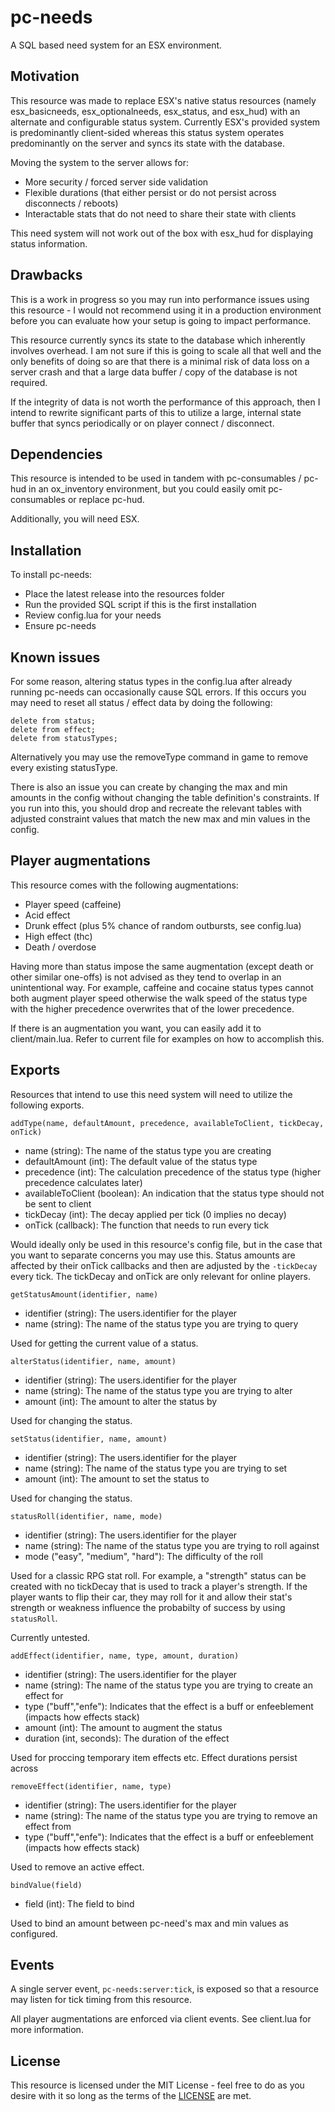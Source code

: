 # pc-needs
A SQL based need system for an ESX environment.

## Motivation
This resource was made to replace ESX's native status resources (namely esx_basicneeds, esx_optionalneeds, esx_status, and esx_hud) with an alternate and configurable status system. Currently ESX's provided system is predominantly client-sided whereas this status system operates predominantly on the server and syncs its state with the database.

Moving the system to the server allows for:
- More security / forced server side validation
- Flexible durations (that either persist or do not persist across disconnects / reboots)
- Interactable stats that do not need to share their state with clients

This need system will not work out of the box with esx_hud for displaying status information.

## Drawbacks
This is a work in progress so you may run into performance issues using this resource - I would not recommend using it in a production environment before you can evaluate how your setup is going to impact performance.

This resource currently syncs its state to the database which inherently involves overhead. I am not sure if this is going to scale all that well and the only benefits of doing so are that there is a minimal risk of data loss on a server crash and that a large data buffer / copy of the database is not required.

If the integrity of data is not worth the performance of this approach, then I intend to rewrite significant parts of this to utilize a large, internal state buffer that syncs periodically or on player connect / disconnect.

## Dependencies
This resource is intended to be used in tandem with pc-consumables / pc-hud in an ox_inventory environment, but you could easily omit pc-consumables or replace pc-hud.

Additionally, you will need ESX.

## Installation
To install pc-needs:
- Place the latest release into the resources folder
- Run the provided SQL script if this is the first installation
- Review config.lua for your needs
- Ensure pc-needs

## Known issues
For some reason, altering status types in the config.lua after already running pc-needs can occasionally cause SQL errors. If this occurs you may need to reset all status / effect data by doing the following:
```
delete from status;
delete from effect;
delete from statusTypes;
```

Alternatively you may use the removeType command in game to remove every existing statusType.

There is also an issue you can create by changing the max and min amounts in the config without changing the table definition's constraints. If you run into this, you should drop and recreate the relevant tables with adjusted constraint values that match the new max and min values in the config.

## Player augmentations
This resource comes with the following augmentations:
- Player speed (caffeine)
- Acid effect
- Drunk effect (plus 5% chance of random outbursts, see config.lua)
- High effect (thc)
- Death / overdose

Having more than status impose the same augmentation (except death or other similar one-offs) is not advised as they tend to overlap in an unintentional way. For example, caffeine and cocaine status types cannot both augment player speed otherwise the walk speed of the status type with the higher precedence overwrites that of the lower precedence.

If there is an augmentation you want, you can easily add it to client/main.lua. Refer to current file for examples on how to accomplish this.

## Exports
Resources that intend to use this need system will need to utilize the following exports.

```
addType(name, defaultAmount, precedence, availableToClient, tickDecay, onTick)
```
- name (string): The name of the status type you are creating
- defaultAmount (int): The default value of the status type
- precedence (int): The calculation precedence of the status type (higher precedence calculates later)
- availableToClient (boolean): An indication that the status type should not be sent to client
- tickDecay (int): The decay applied per tick (0 implies no decay)
- onTick (callback): The function that needs to run every tick

Would ideally only be used in this resource's config file, but in the case that you want to separate concerns you may use this. Status amounts are affected by their onTick callbacks and then are adjusted by the `-tickDecay` every tick. The tickDecay and onTick are only relevant for online players.

```
getStatusAmount(identifier, name)
```
- identifier (string): The users.identifier for the player
- name (string): The name of the status type you are trying to query

Used for getting the current value of a status.

```
alterStatus(identifier, name, amount)
```
- identifier (string): The users.identifier for the player
- name (string): The name of the status type you are trying to alter
- amount (int): The amount to alter the status by

Used for changing the status.

```
setStatus(identifier, name, amount)
```
- identifier (string): The users.identifier for the player
- name (string): The name of the status type you are trying to set
- amount (int): The amount to set the status to

Used for changing the status.

```
statusRoll(identifier, name, mode)
```
- identifier (string): The users.identifier for the player
- name (string): The name of the status type you are trying to roll against
- mode ("easy", "medium", "hard"): The difficulty of the roll

Used for a classic RPG stat roll. For example, a "strength" status can be created with no tickDecay that is used to track a player's strength. If the player wants to flip their car, they may roll for it and allow their stat's strength or weakness influence the probabilty of success by using `statusRoll`.

Currently untested.

```
addEffect(identifier, name, type, amount, duration)
```
- identifier (string): The users.identifier for the player
- name (string): The name of the status type you are trying to create an effect for
- type ("buff","enfe"): Indicates that the effect is a buff or enfeeblement (impacts how effects stack)
- amount (int): The amount to augment the status
- duration (int, seconds): The duration of the effect

Used for proccing temporary item effects etc. Effect durations persist across 

```
removeEffect(identifier, name, type)
```
- identifier (string): The users.identifier for the player
- name (string): The name of the status type you are trying to remove an effect from
- type ("buff","enfe"): Indicates that the effect is a buff or enfeeblement (impacts how effects stack)

Used to remove an active effect.

```
bindValue(field)
```
- field (int): The field to bind

Used to bind an amount between pc-need's max and min values as configured.

## Events
A single server event, `pc-needs:server:tick`, is exposed so that a resource may listen for tick timing from this resource.

All player augmentations are enforced via client events. See client.lua for more information.

## License
This resource is licensed under the MIT License - feel free to do as you desire with it so long as the terms of the [LICENSE](LICENSE) are met.
